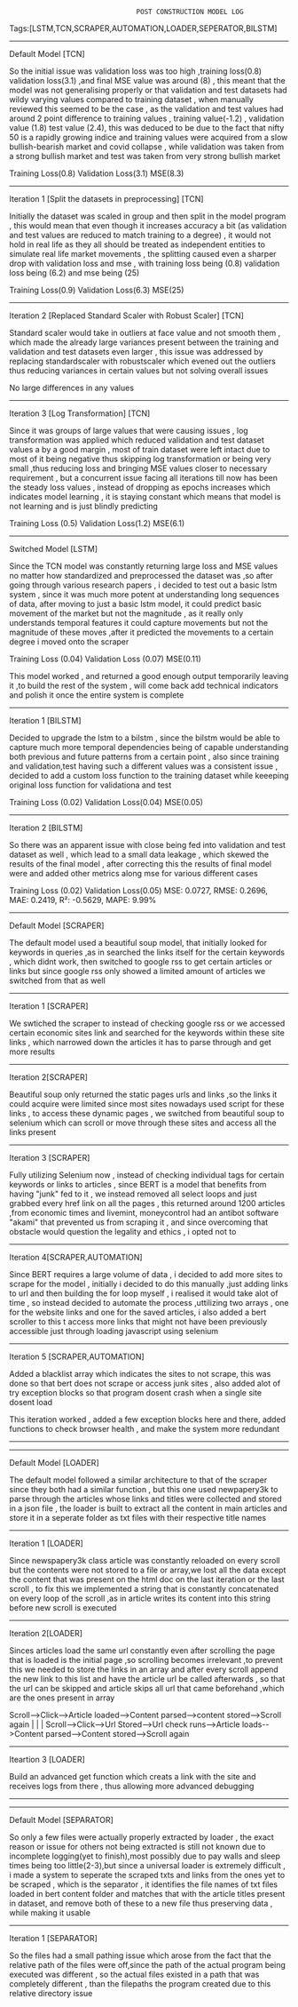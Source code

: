                                     POST CONSTRUCTION MODEL LOG


Tags:[LSTM,TCN,SCRAPER,AUTOMATION,LOADER,SEPERATOR,BILSTM]
___________________________

Default Model [TCN]

So the initial issue was validation loss was too high ,training loss(0.8) validation loss(3.1) ,and final MSE value was around (8) , this meant that the model was not generalising properly or that validation and test datasets had wildy varying values compared to training dataset , when manually reviewed this seemed to be the case , as the validation and test values had around 2 point difference to training values , training value(-1.2) , validation value (1.8) test value (2.4), this was deduced to be due to the fact that nifty 50 is a rapidly growing indice and training values were acquired from a slow bullish-bearish market and covid collapse , while validation was taken from a strong bullish market and test was taken from very strong bullish market

Training Loss(0.8)
Validation Loss(3.1)
MSE(8.3)

___________________________

Iteration 1 [Split the datasets in preprocessing] [TCN]

Initially the dataset was scaled in group and then split in the model program , this would mean that even though it increases accuracy a bit  (as validation and test values are reduced to match training to a degree) , it would not hold in real life as they all should be treated as independent entities to simulate real life market movements , 
the splitting caused even a sharper drop with validation loss and mse , with training loss being (0.8) validation loss being (6.2) and mse being (25) 

Training Loss(0.9)
Validation Loss(6.3)
MSE(25)

___________________________

Iteration 2 [Replaced Standard Scaler with Robust Scaler] [TCN]

Standard scaler would take in outliers at face value and not smooth them , which made the already large variances present between the training and validation and test datasets even larger , this issue was addressed by replacing standardscaler with robustscaler which evened out the outliers thus reducing variances in certain values but not solving overall issues 

No large differences in any values

__________________________

Iteration 3 [Log Transformation] [TCN]

Since it was groups of large values that were causing issues , log transformation was applied which reduced validation and test dataset values a by a good margin , most of train dataset were left intact due to most of it being negative thus skipping log transformation or being very small ,thus reducing loss and bringing MSE values closer to necessary requirement , but a concurrent issue facing all iterations till now has been the steady loss values , instead of dropping as epochs increases which indicates model learning , it is staying constant which means that model is not learning and is just blindly predicting 

Training Loss (0.5)
Validation Loss(1.2)
MSE(6.1)

_____________________________

Switched Model [LSTM]

Since the TCN model was constantly returning large loss and MSE values no matter how standardized and preprocessed the dataset was ,so after going through various research papers , i decided to test out a basic lstm system , since it was much more potent at understanding long sequences of data, after moving to just a basic lstm model, it could predict basic movement of the market but not the magnitude , as it really only understands temporal features it could capture movements but not the magnitude of these moves ,after it predicted the movements to a certain degree i moved onto the scraper 

Training Loss (0.04)
Validation Loss (0.07)
MSE(0.11)

This model worked , and returned a good enough output temporarily leaving it ,to build the rest of the system , will come back add technical indicators and polish it once the entire system is complete 

____________________________

Iteration 1 [BILSTM]

Decided to upgrade the lstm to a bilstm , since the bilstm would be able to capture much more temporal dependencies being of capable understanding both previous and future patterns from a certain point , also since training and validation,test having such a different values was a consistent issue , decided to add a custom loss function to the training dataset while keeeping original loss function for validationa and test

Training Loss (0.02)
Validation Loss(0.04)
MSE(0.05)

____________________________

Iteration 2 [BILSTM]

So there was an apparent issue with close being fed into validation and test dataset as well , which lead to a small data leakage , which skewed the results of the final model , after correcting this the results of final model were and added other metrics along mse for various different cases

Training Loss (0.02)
Validation Loss(0.05)
MSE: 0.0727, RMSE: 0.2696, MAE: 0.2419, R²: -0.5629, MAPE: 9.99%

__________________________

Default Model [SCRAPER]

The default model used a beautiful soup model, that initially looked for keywords in queries ,as in searched the links itself for the certain keywords , which didnt work, then switched to google rss to get certain articles or links but since google rss only showed a limited amount of articles we switched from that as well

___________________________

Iteration 1 [SCRAPER]

We swtiched the scraper to instead of checking google rss or we accessed certain economic sites link and searched for the keywords within these site links , which narrowed down the articles it has to parse through and get more results 

__________________________

Iteration 2[SCRAPER]

Beautiful soup only returned the static pages urls and links ,so the links it could acquire were limited since most sites nowadays used script for these links , to access these dynamic pages , we switched from beautiful soup to selenium which can scroll or move through these sites and access all the links present 

__________________________

Iteration 3 [SCRAPER]

Fully utilizing Selenium now , instead of checking individual tags for certain keywords or links to articles , since BERT is a model that benefits from having "junk" fed to it , we instead removed all select loops and just grabbed every href link on all the pages , this returned around 1200 articles ,from economic times and livemint, moneycontrol had an antibot software "akami" that prevented us from scraping it , and since overcoming that obstacle would question the legality and ethics , i opted not to 

__________________________

Iteration 4[SCRAPER,AUTOMATION]

Since BERT requires a large volume of data , i decided to add more sites to scrape for the model , initially i decided to do this manually ,just adding links to url and then building the for loop myself , i realised it would take alot of time , so instead decided to automate the process ,uttilizing two arrays , one for the website links and one for the saved articles, i also added a bert scroller to this t access more links that might not have been previously accessible just through loading javascript using selenium

__________________________

Iteration 5 [SCRAPER,AUTOMATION]

Added a blacklist array which indicates the sites to not scrape, this was done so that bert does not scrape or access junk sites , also added alot of try exception blocks so that program dosent crash when a single site dosent load

This iteration worked , added a few exception blocks here and there, added functions to check browser health , and make the system more redundant

___________________________

___________________________

Default Model [LOADER]

The default model followed a similar architecture to that of the scraper since they both had a similar function , but this one used newpapery3k to parse through the articles whose links and titles were collected and stored in a json file , the loader is built to extract all the content in main articles and store it in a seperate folder as txt files with their respective title names 

__________________________

Iteration 1 [LOADER]

Since newspapery3k class article was constantly reloaded on every scroll but the contents were not stored to a file or array,we lost all the data except the content that was present on the html doc on the last iteration or the last scroll , to fix this we implemented a string that is constantly concatenated on every loop of the scroll ,as in article writes its content into this string before new scroll is executed 

__________________________

Iteration 2[LOADER]

Sinces articles load the same url constantly even after scrolling the page that is loaded is the initial page ,so scrolling becomes irrelevant ,to prevent this we needed to store the links in an array and after every scroll append the new link to this list and have the article url be called afterwards , so that the url can be skipped and article skips all url that came beforehand ,which are the ones present in array 

Scroll-->Click-->Article loaded-->Content parsed-->content stored-->Scroll again
                                |
                                |
                                |
Scroll-->Click-->Url Stored-->Url check runs-->Article loads-->Content parsed-->Content stored-->Scroll again

___________________________

Iteartion 3 [LOADER]

Build an advanced get function which creats a link with the site and receives logs from there , thus allowing more advanced debugging 

___________________________
___________________________

Default Model [SEPARATOR]

So only a few files were actually properly extracted by loader , the exact reason or issue for others not being extracted is still not known due to incomplete logging(yet to finish),most possibly due to pay walls and sleep times being too little(2-3),but since a universal loader is extremely difficult , i made a system to seperate the scraped txts and links from the ones yet to be scraped , which is the separator , it identifies the file names of txt files loaded in bert content folder and matches that with the article titles present in dataset, and remove both of these to a new file thus preserving data , while making it usable 

___________________________

Iteration 1 [SEPARATOR]

So the files had a small pathing issue which arose from the fact that the relative path of the files were off,since the path of the actual program being executed was different , so the actual files existed in a path that was completely different , than the filepaths the program created due to this relative directory issue 








